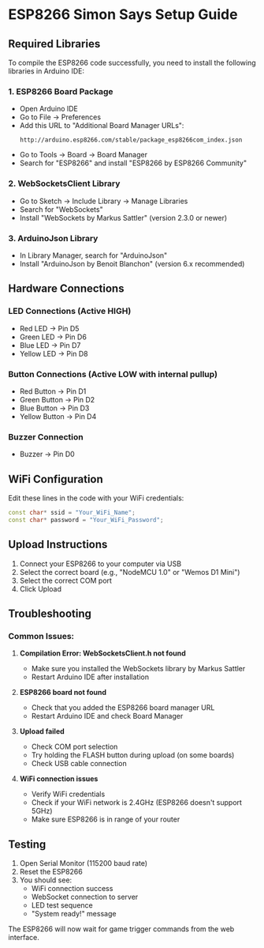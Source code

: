 # ESP8266 Simon Says Setup Guide

## Required Libraries

To compile the ESP8266 code successfully, you need to install the following libraries in Arduino IDE:

### 1. ESP8266 Board Package
- Open Arduino IDE
- Go to File → Preferences
- Add this URL to "Additional Board Manager URLs":
  ```
  http://arduino.esp8266.com/stable/package_esp8266com_index.json
  ```
- Go to Tools → Board → Board Manager
- Search for "ESP8266" and install "ESP8266 by ESP8266 Community"

### 2. WebSocketsClient Library
- Go to Sketch → Include Library → Manage Libraries
- Search for "WebSockets"
- Install "WebSockets by Markus Sattler" (version 2.3.0 or newer)

### 3. ArduinoJson Library  
- In Library Manager, search for "ArduinoJson"
- Install "ArduinoJson by Benoit Blanchon" (version 6.x recommended)

## Hardware Connections

### LED Connections (Active HIGH)
- Red LED → Pin D5
- Green LED → Pin D6  
- Blue LED → Pin D7
- Yellow LED → Pin D8

### Button Connections (Active LOW with internal pullup)
- Red Button → Pin D1
- Green Button → Pin D2
- Blue Button → Pin D3
- Yellow Button → Pin D4

### Buzzer Connection
- Buzzer → Pin D0

## WiFi Configuration

Edit these lines in the code with your WiFi credentials:
```cpp
const char* ssid = "Your_WiFi_Name";
const char* password = "Your_WiFi_Password";
```

## Upload Instructions

1. Connect your ESP8266 to your computer via USB
2. Select the correct board (e.g., "NodeMCU 1.0" or "Wemos D1 Mini")
3. Select the correct COM port
4. Click Upload

## Troubleshooting

### Common Issues:

1. **Compilation Error: WebSocketsClient.h not found**
   - Make sure you installed the WebSockets library by Markus Sattler
   - Restart Arduino IDE after installation

2. **ESP8266 board not found**
   - Check that you added the ESP8266 board manager URL
   - Restart Arduino IDE and check Board Manager

3. **Upload failed**
   - Check COM port selection
   - Try holding the FLASH button during upload (on some boards)
   - Check USB cable connection

4. **WiFi connection issues**
   - Verify WiFi credentials
   - Check if your WiFi network is 2.4GHz (ESP8266 doesn't support 5GHz)
   - Make sure ESP8266 is in range of your router

## Testing

1. Open Serial Monitor (115200 baud rate)
2. Reset the ESP8266
3. You should see:
   - WiFi connection success
   - WebSocket connection to server
   - LED test sequence
   - "System ready!" message

The ESP8266 will now wait for game trigger commands from the web interface. 